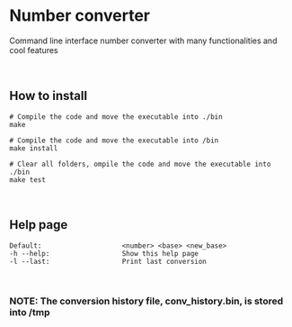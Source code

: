 # Number converter

Command line interface number converter with many functionalities and cool features

<br />

## How to install

```shell
# Compile the code and move the executable into ./bin
make

# Compile the code and move the executable into /bin
make install

# Clear all folders, ompile the code and move the executable into ./bin
make test

```

<br />

## Help page
```shell
Default:					<number> <base> <new_base> 
-h --help:					Show this help page
-l --last:					Print last conversion 
```
<br />

### **NOTE**: The conversion history file, conv_history.bin, is stored into /tmp 